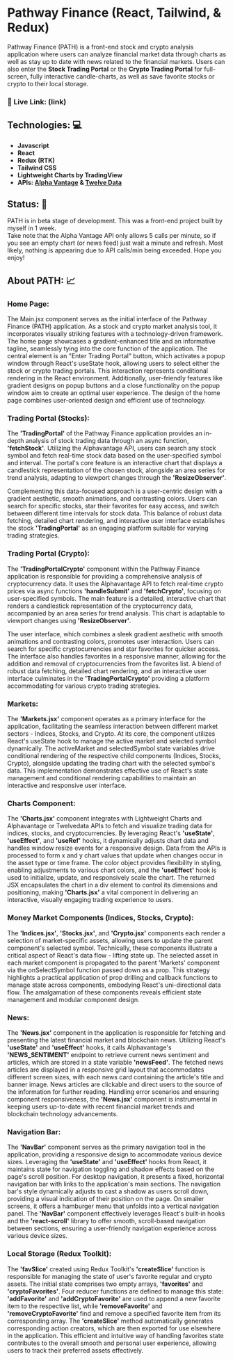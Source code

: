 # Pathway Finance (React, Tailwind, & Redux)
Pathway Finance (PATH) is a front-end stock and crypto analysis application where users can analyze financial market data through charts as well as stay up to date with news related to the financial markets. Users can also enter the <b>Stock Trading Portal</b> or the <b>Crypto Trading Portal</b> for full-screen, fully interactive candle-charts, as well as save favorite stocks or crypto to their local storage. 
<br/>
### 🔗 Live Link: (link)

## <a id="tech">Technologies: 💻</a>
- <b>Javascript
- React
- Redux (RTK)
- Tailwind CSS
- Lightweight Charts by TradingView
- APIs: <a class="apiLink" href="https://www.alphavantage.co/documentation/#">Alpha Vantage</a> & <a class="apiLink" href="https://twelvedata.com/docs">Twelve Data</a></b>


## <a id="status">Status: 📶</a>

PATH is in beta stage of development. This was a front-end project built by myself in 1 week.<br>Take note that the Alpha Vantage API only allows 5 calls per minute, so if you see an empty chart (or news feed) just wait a minute and refresh. Most likely, nothing is appearing due to API calls/min being exceeded. Hope you enjoy!
<br/>

## <a id="about">About PATH: 📈</a>

### <b>Home Page:</b><br>
The Main.jsx component serves as the initial interface of the Pathway Finance (PATH) application. As a stock and crypto market analysis tool, it incorporates visually striking features with a technology-driven framework. The home page showcases a gradient-enhanced title and an informative tagline, seamlessly tying into the core function of the application. The central element is an "Enter Trading Portal" button, which activates a popup window through React's useState hook, allowing users to select either the stock or crypto trading portals. This interaction represents conditional rendering in the React environment. Additionally, user-friendly features like gradient designs on popup buttons and a close functionality on the popup window aim to create an optimal user experience. The design of the home page combines user-oriented design and efficient use of technology.
<br/>

### <b>Trading Portal (Stocks):</b><br>
The <b>'TradingPortal'</b> of the Pathway Finance application provides an in-depth analysis of stock trading data through an async function, <b>'fetchStock'</b>. Utilizing the Alphavantage API, users can search any stock symbol and fetch real-time stock data based on the user-specified symbol and interval. The portal's core feature is an interactive chart that displays a candlestick representation of the chosen stock, alongside an area series for trend analysis, adapting to viewport changes through the <b>'ResizeObserver'</b>. 

Complementing this data-focused approach is a user-centric design with a gradient aesthetic, smooth animations, and contrasting colors. Users can search for specific stocks, star their favorites for easy access, and switch between different time intervals for stock data. This balance of robust data fetching, detailed chart rendering, and interactive user interface establishes the stock <b>'TradingPortal'</b> as an engaging platform suitable for varying trading strategies.

### <b>Trading Portal (Crypto):</b><br>
The <b>'TradingPortalCrypto'</b> component within the Pathway Finance application is responsible for providing a comprehensive analysis of cryptocurrency data. It uses the Alphavantage API to fetch real-time crypto prices via async functions <b>'handleSubmit'</b> and <b>'fetchCrypto'</b>, focusing on user-specified symbols. The main feature is a detailed, interactive chart that renders a candlestick representation of the cryptocurrency data, accompanied by an area series for trend analysis. This chart is adaptable to viewport changes using <b>'ResizeObserver'</b>.

The user interface, which combines a sleek gradient aesthetic with smooth animations and contrasting colors, promotes user interaction. Users can search for specific cryptocurrencies and star favorites for quicker access. The interface also handles favorites in a responsive manner, allowing for the addition and removal of cryptocurrencies from the favorites list. A blend of robust data fetching, detailed chart rendering, and an interactive user interface culminates in the <b>'TradingPortalCrypto'</b> providing a platform accommodating for various crypto trading strategies.

### <b>Markets:</b><br>
The <b>'Markets.jsx'</b> component operates as a primary interface for the application, facilitating the seamless interaction between different market sectors - Indices, Stocks, and Crypto. At its core, the component utilizes React's useState hook to manage the active market and selected symbol dynamically. The activeMarket and selectedSymbol state variables drive conditional rendering of the respective child components (Indices, Stocks, Crypto), alongside updating the trading chart with the selected symbol's data. This implementation demonstrates effective use of React's state management and conditional rendering capabilities to maintain an interactive and responsive user interface.

### <b>Charts Component:</b><br>

The <b>'Charts.jsx'</b> component integrates with Lightweight Charts and Alphavantage or Twelvedata APIs to fetch and visualize trading data for indices, stocks, and cryptocurrencies. By leveraging React's <b>'useState'</b>, <b>'useEffect'</b>, and <b>'useRef'</b> hooks, it dynamically adjusts chart data and handles window resize events for a responsive design. Data from the APIs is processed to form x and y chart values that update when changes occur in the asset type or time frame. The color object provides flexibility in styling, enabling adjustments to various chart colors, and the <b>'useEffect'</b> hook is used to initialize, update, and responsively scale the chart. The returned JSX encapsulates the chart in a div element to control its dimensions and positioning, making <b>'Charts.jsx'</b> a vital component in delivering an interactive, visually engaging trading experience to users.

### <b>Money Market Components (Indices, Stocks, Crypto):</b><br>
The <b>'Indices.jsx'</b>, <b>'Stocks.jsx'</b>, and <b>'Crypto.jsx'</b> components each render a selection of market-specific assets, allowing users to update the parent component's selected symbol. Technically, these components illustrate a critical aspect of React's data flow - lifting state up. The selected asset in each market component is propagated to the parent 'Markets' component via the onSelectSymbol function passed down as a prop. This strategy highlights a practical application of prop drilling and callback functions to manage state across components, embodying React's uni-directional data flow. The amalgamation of these components reveals efficient state management and modular component design.

### <b>News:</b><br>
The <b>'News.jsx'</b> component in the application is responsible for fetching and presenting the latest financial market and blockchain news. Utilizing React's <b>'useState'</b> and <b>'useEffect'</b> hooks, it calls Alphavantage's <b>'NEWS_SENTIMENT'</b> endpoint to retrieve current news sentiment and articles, which are stored in a state variable <b>'newsFeed'</b>. The fetched news articles are displayed in a responsive grid layout that accommodates different screen sizes, with each news card containing the article's title and banner image. News articles are clickable and direct users to the source of the information for further reading. Handling error scenarios and ensuring component responsiveness, the <b>'News.jsx'</b> component is instrumental in keeping users up-to-date with recent financial market trends and blockchain technology advancements.

### <b>Navigation Bar:</b><br>
The <b>'NavBar'</b> component serves as the primary navigation tool in the application, providing a responsive design to accommodate various device sizes. Leveraging the <b>'useState'</b> and <b>'useEffect'</b> hooks from React, it maintains state for navigation toggling and shadow effects based on the page's scroll position. For desktop navigation, it presents a fixed, horizontal navigation bar with links to the application's main sections. The navigation bar's style dynamically adjusts to cast a shadow as users scroll down, providing a visual indication of their position on the page. On smaller screens, it offers a hamburger menu that unfolds into a vertical navigation panel. The <b>'NavBar'</b> component effectively leverages React's built-in hooks and the <b>'react-scroll'</b> library to offer smooth, scroll-based navigation between sections, ensuring a user-friendly navigation experience across various device sizes.

### <b>Local Storage (Redux Toolkit):</b><br>
The <b>'favSlice'</b> created using Redux Toolkit's <b>'createSlice'</b> function is responsible for managing the state of user's favorite regular and crypto assets. The initial state comprises two empty arrays, <b>'favorites'</b> and <b>'cryptoFavorites'</b>. Four reducer functions are defined to manage this state: <b>'addFavorite'</b> and <b>'addCryptoFavorite'</b> are used to append a new favorite item to the respective list, while <b>'removeFavorite'</b> and <b>'removeCryptoFavorite'</b> find and remove a specified favorite item from its corresponding array. The <b>'createSlice'</b> method automatically generates corresponding action creators, which are then exported for use elsewhere in the application. This efficient and intuitive way of handling favorites state contributes to the overall smooth and personal user experience, allowing users to track their preferred assets effectively.

